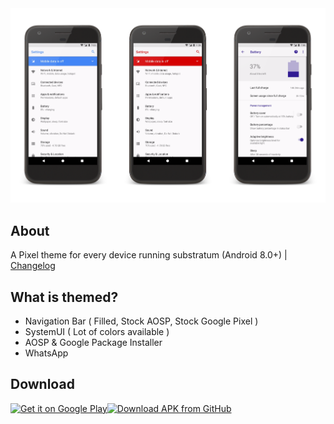  <img src="https://github.com/folgore95/media/blob/master/pixeltheme2.png"/>

 ## About
A Pixel theme for every device running substratum (Android 8.0+) | <a href="https://gist.github.com/gcantoni/27bd82a81a4689b3fac9db7999acdaf0">Changelog</a>

 ## What is themed?
 - Navigation Bar ( Filled, Stock AOSP, Stock Google Pixel )
 - SystemUI ( Lot of colors available )
 - AOSP & Google Package Installer
 - WhatsApp

 ## Download
 [<img src="https://github.com/folgore95/pixeltheme/blob/master/google-play-badge.png" alt="Get it on Google Play" height="60">](https://play.google.com/store/apps/details?id=it.folgore95.pixel)[<img src="https://github.com/folgore95/pixeltheme/blob/master/github.png" alt="Download APK from GitHub" height="60">](https://github.com/gcantoni/pixeltheme/releases)
